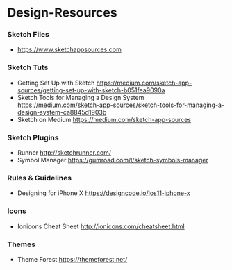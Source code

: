 # Design-Resources

### Sketch Files
- https://www.sketchappsources.com

### Sketch Tuts
- Getting Set Up with Sketch https://medium.com/sketch-app-sources/getting-set-up-with-sketch-b051fea9090a
- Sketch Tools for Managing a Design System https://medium.com/sketch-app-sources/sketch-tools-for-managing-a-design-system-ca8845d1903b
- Sketch on Medium https://medium.com/sketch-app-sources

### Sketch Plugins
- Runner http://sketchrunner.com/
- Symbol Manager https://gumroad.com/l/sketch-symbols-manager

### Rules & Guidelines
- Designing for iPhone X https://designcode.io/ios11-iphone-x

### Icons
- Ionicons Cheat Sheet http://ionicons.com/cheatsheet.html

### Themes
- Theme Forest https://themeforest.net/
